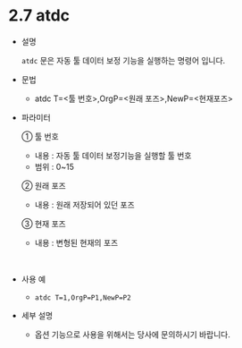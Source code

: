 ﻿# 2.7 atdc

- 설명 
  
    ```atdc``` 문은 자동 툴 데이터 보정 기능을 실행하는 명령어 입니다.

- 문법
  
    - atdc T=<툴 번호>,OrgP=<원래 포즈>,NewP=<현재포즈>

- 파라미터
  
   ① 툴 번호
     - 내용 : 자동 툴 데이터 보정기능을 실행할 툴 번호
     - 범위 : 0~15
   
   ② 원래 포즈
     - 내용 : 원래 저장되어 있던 포즈

   ③ 현재 포즈
     - 내용 : 변형된 현재의 포즈
      
</br>  

- 사용 예
  
   - ```atdc T=1,OrgP=P1,NewP=P2```


- 세부 설명
  
  -	옵션 기능으로 사용을 위해서는 당사에 문의하시기 바랍니다.
